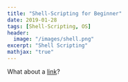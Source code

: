 ```yaml
---
title: "Shell-Scripting for Beginner"
date: 2019-01-28
tags: [Shell-Scripting, OS]
header:
  image: "/images/shell.png"
excerpt: "Shell Scripting"
mathjax: "true"
---
```




What about a [link](https://github.com/bhrt-sharma/Shell-Scripting-)?




